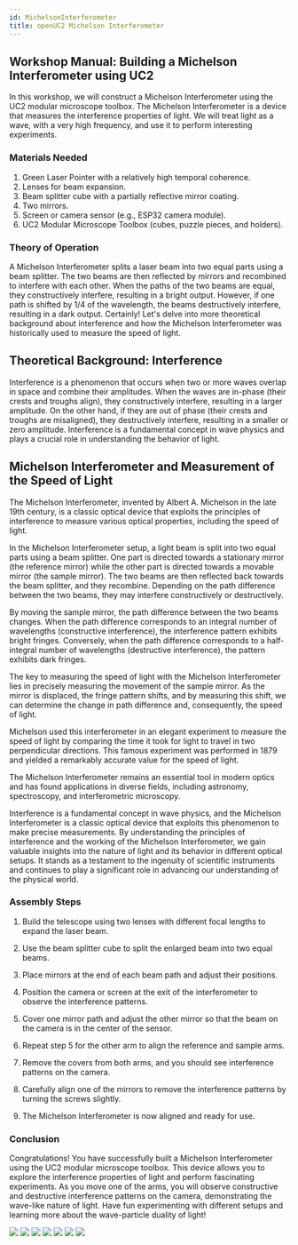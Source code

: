 ```yaml
---
id: MichelsonInterferometer
title: openUC2 Michelson Interferometer
---
```


## Workshop Manual: Building a Michelson Interferometer using UC2

In this workshop, we will construct a Michelson Interferometer using the UC2 modular microscope toolbox. The Michelson Interferometer is a device that measures the interference properties of light. We will treat light as a wave, with a very high frequency, and use it to perform interesting experiments.

### Materials Needed

1. Green Laser Pointer with a relatively high temporal coherence.
2. Lenses for beam expansion.
3. Beam splitter cube with a partially reflective mirror coating.
4. Two mirrors.
5. Screen or camera sensor (e.g., ESP32 camera module).
6. UC2 Modular Microscope Toolbox (cubes, puzzle pieces, and holders).

### Theory of Operation

A Michelson Interferometer splits a laser beam into two equal parts using a beam splitter. The two beams are then reflected by mirrors and recombined to interfere with each other. When the paths of the two beams are equal, they constructively interfere, resulting in a bright output. However, if one path is shifted by 1/4 of the wavelength, the beams destructively interfere, resulting in a dark output.
Certainly! Let's delve into more theoretical background about interference and how the Michelson Interferometer was historically used to measure the speed of light.

## Theoretical Background: Interference

Interference is a phenomenon that occurs when two or more waves overlap in space and combine their amplitudes. When the waves are in-phase (their crests and troughs align), they constructively interfere, resulting in a larger amplitude. On the other hand, if they are out of phase (their crests and troughs are misaligned), they destructively interfere, resulting in a smaller or zero amplitude. Interference is a fundamental concept in wave physics and plays a crucial role in understanding the behavior of light.

## Michelson Interferometer and Measurement of the Speed of Light

The Michelson Interferometer, invented by Albert A. Michelson in the late 19th century, is a classic optical device that exploits the principles of interference to measure various optical properties, including the speed of light.

In the Michelson Interferometer setup, a light beam is split into two equal parts using a beam splitter. One part is directed towards a stationary mirror (the reference mirror) while the other part is directed towards a movable mirror (the sample mirror). The two beams are then reflected back towards the beam splitter, and they recombine. Depending on the path difference between the two beams, they may interfere constructively or destructively.

By moving the sample mirror, the path difference between the two beams changes. When the path difference corresponds to an integral number of wavelengths (constructive interference), the interference pattern exhibits bright fringes. Conversely, when the path difference corresponds to a half-integral number of wavelengths (destructive interference), the pattern exhibits dark fringes.

The key to measuring the speed of light with the Michelson Interferometer lies in precisely measuring the movement of the sample mirror. As the mirror is displaced, the fringe pattern shifts, and by measuring this shift, we can determine the change in path difference and, consequently, the speed of light.

Michelson used this interferometer in an elegant experiment to measure the speed of light by comparing the time it took for light to travel in two perpendicular directions. This famous experiment was performed in 1879 and yielded a remarkably accurate value for the speed of light.

The Michelson Interferometer remains an essential tool in modern optics and has found applications in diverse fields, including astronomy, spectroscopy, and interferometric microscopy.

Interference is a fundamental concept in wave physics, and the Michelson Interferometer is a classic optical device that exploits this phenomenon to make precise measurements. By understanding the principles of interference and the working of the Michelson Interferometer, we gain valuable insights into the nature of light and its behavior in different optical setups. It stands as a testament to the ingenuity of scientific instruments and continues to play a significant role in advancing our understanding of the physical world.


### Assembly Steps

1. Build the telescope using two lenses with different focal lengths to expand the laser beam.

2. Use the beam splitter cube to split the enlarged beam into two equal beams.

3. Place mirrors at the end of each beam path and adjust their positions.

4. Position the camera or screen at the exit of the interferometer to observe the interference patterns.

5. Cover one mirror path and adjust the other mirror so that the beam on the camera is in the center of the sensor.

6. Repeat step 5 for the other arm to align the reference and sample arms.

7. Remove the covers from both arms, and you should see interference patterns on the camera.

8. Carefully align one of the mirrors to remove the interference patterns by turning the screws slightly.

9. The Michelson Interferometer is now aligned and ready for use.

### Conclusion

Congratulations! You have successfully built a Michelson Interferometer using the UC2 modular microscope toolbox. This device allows you to explore the interference properties of light and perform fascinating experiments. As you move one of the arms, you will observe constructive and destructive interference patterns on the camera, demonstrating the wave-like nature of light. Have fun experimenting with different setups and learning more about the wave-particle duality of light!


![](./IMAGES/Michelson_1.png)
![](./IMAGES/Michelson_2.png)
![](./IMAGES/Michelson_3.png)
![](./IMAGES/Michelson_4.png)
![](./IMAGES/Michelson_5.png)
![](./IMAGES/Michelson_6.png)
![](./IMAGES/Michelson_7.png)
